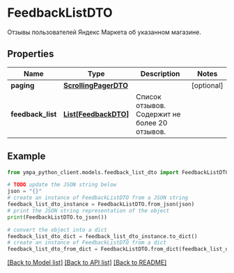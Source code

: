 # FeedbackListDTO

Отзывы пользователей Яндекс Маркета об указанном магазине.

## Properties

Name | Type | Description | Notes
------------ | ------------- | ------------- | -------------
**paging** | [**ScrollingPagerDTO**](ScrollingPagerDTO.md) |  | [optional] 
**feedback_list** | [**List[FeedbackDTO]**](FeedbackDTO.md) | Список отзывов.  Содержит не более 20 отзывов.  | 

## Example

```python
from ympa_python_client.models.feedback_list_dto import FeedbackListDTO

# TODO update the JSON string below
json = "{}"
# create an instance of FeedbackListDTO from a JSON string
feedback_list_dto_instance = FeedbackListDTO.from_json(json)
# print the JSON string representation of the object
print(FeedbackListDTO.to_json())

# convert the object into a dict
feedback_list_dto_dict = feedback_list_dto_instance.to_dict()
# create an instance of FeedbackListDTO from a dict
feedback_list_dto_from_dict = FeedbackListDTO.from_dict(feedback_list_dto_dict)
```
[[Back to Model list]](../README.md#documentation-for-models) [[Back to API list]](../README.md#documentation-for-api-endpoints) [[Back to README]](../README.md)


